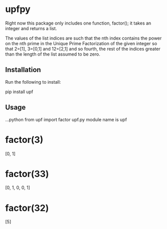# upfpy

Right now this package only includes one function, factor(); it takes an integer and returns a list. 

The values of the list indices are such that the nth index contains the power on the nth prime in the Unique Prime Factorization of the given integer so that 2=[1], 3=[0,1] and 12=[2,1] and so fourth, the rest of the indices greater than the length of the list assumed to be zero. 


## Installation 

Run the following to install: 

pip install upf

## Usage

...python
from upf import factor
upf.py module name is upf

# factor(3)
[0, 1]
# factor(33)
[0, 1, 0, 0, 1]
# factor(32)
[5]


